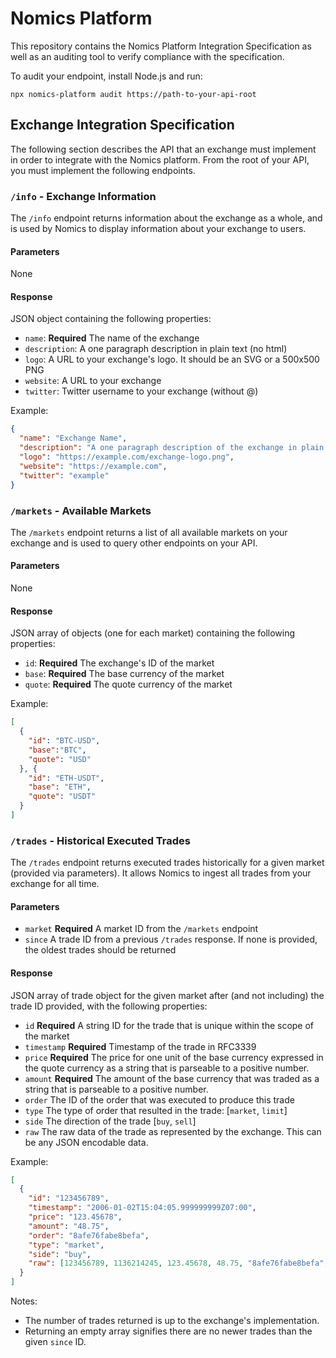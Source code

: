 # Nomics Platform

This repository contains the Nomics Platform Integration Specification as well as an auditing tool to verify compliance with the specification.

To audit your endpoint, install Node.js and run:

```
npx nomics-platform audit https://path-to-your-api-root
```

## Exchange Integration Specification

The following section describes the API that an exchange must implement in order to integrate with the Nomics platform. From the root of your API, you must implement the following endpoints.

### `/info` - Exchange Information

The `/info` endpoint returns information about the exchange as a whole, and is used by Nomics to display information about your exchange to users.

#### Parameters

None

#### Response

JSON object containing the following properties:

* `name`: **Required** The name of the exchange
* `description`: A one paragraph description in plain text (no html)
* `logo`: A URL to your exchange's logo. It should be an SVG or a 500x500 PNG
* `website`: A URL to your exchange
* `twitter`: Twitter username to your exchange (without @)

Example:

```json
{
  "name": "Exchange Name",
  "description": "A one paragraph description of the exchange in plain text",
  "logo": "https://example.com/exchange-logo.png",
  "website": "https://example.com",
  "twitter": "example"
}
```

### `/markets` - Available Markets

The `/markets` endpoint returns a list of all available markets on your exchange and is used to query other endpoints on your API.

#### Parameters

None

#### Response

JSON array of objects (one for each market) containing the following properties:

* `id`: **Required** The exchange's ID of the market
* `base`: **Required** The base currency of the market
* `quote`: **Required** The quote currency of the market

Example:

```json
[
  {
    "id": "BTC-USD",
    "base":"BTC",
    "quote": "USD"
  }, {
    "id": "ETH-USDT",
    "base": "ETH",
    "quote": "USDT"
  }
]
```

### `/trades` - Historical Executed Trades

The `/trades` endpoint returns executed trades historically for a given market (provided via parameters). It allows Nomics to ingest all trades from your exchange for all time.

#### Parameters

* `market` **Required** A market ID from the `/markets` endpoint
* `since` A trade ID from a previous `/trades` response. If none is provided, the oldest trades should be returned

#### Response

JSON array of trade object for the given market after (and not including) the trade ID provided, with the following properties:

* `id` **Required** A string ID for the trade that is unique within the scope of the market
* `timestamp` **Required** Timestamp of the trade in RFC3339
* `price` **Required** The price for one unit of the base currency expressed in the quote currency as a string that is parseable to a positive number.
* `amount` **Required** The amount of the base currency that was traded as a string that is parseable to a positive number.
* `order` The ID of the order that was executed to produce this trade
* `type` The type of order that resulted in the trade: [`market`, `limit`]
* `side` The direction of the trade [`buy`, `sell`]
* `raw` The raw data of the trade as represented by the exchange. This can be any JSON encodable data.

Example:

```json
[
  {
    "id": "123456789",
    "timestamp": "2006-01-02T15:04:05.999999999Z07:00",
    "price": "123.45678",
    "amount": "48.75",
    "order": "8afe76fabe8befa",
    "type": "market",
    "side": "buy",
    "raw": [123456789, 1136214245, 123.45678, 48.75, "8afe76fabe8befa", "m"]
  }
]
```

Notes:

* The number of trades returned is up to the exchange's implementation.
* Returning an empty array signifies there are no newer trades than the given `since` ID.
